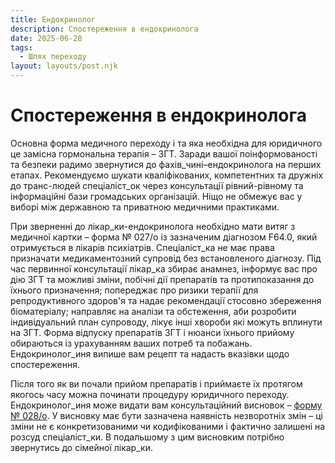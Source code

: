 ```yaml
---
title: Ендокринолог
description: Спостереження в ендокринолога
date: 2025-06-28
tags:
  - Шлях переходу
layout: layouts/post.njk
---
```


# Спостереження в ендокринолога

Основна форма медичного переходу і та яка необхідна для юридичного це замісна гормональна терапія – ЗГТ. Заради вашої поінформованості та безпеки радимо звернутися до фахів_чині–ендокринолога на перших етапах. Рекомендуємо шукати кваліфікованих, компетентних та дружніх до транс-людей спеціаліст_ок через консультації рівний-рівному та інформаційні бази громадських організацій. Ніщо не обмежує вас у виборі між державною та приватною медичними практиками.

При зверненні до лікар_ки-ендокринолога необхідно мати витяг з медичної картки – форма № 027/о із зазначеним діагнозом F64.0, який отримується в лікарів психіатрів. Спеціаліст_ка не має права призначати медикаментозний супровід без встановленого діагнозу. Під час первинної консультації лікар_ка збирає анамнез, інформує вас про дію ЗГТ та можливі зміни, побічні дії препаратів та протипоказання до їхнього призначення; попереджає про ризики терапії для репродуктивного здоров'я та надає рекомендації стосовно збереження біоматеріалу; направляє на аналізи та обстеження, аби розробити індивідуальний план супроводу, лікує інші хвороби які можуть вплинути на ЗГТ. Форма відпуску препаратів ЗГТ і нюанси їхнього прийому обираються із урахуванням ваших потреб та побажань. Ендокринолог_иня випише вам рецепт та надасть вказівки щодо спостереження.

Після того як ви почали прийом препаратів і приймаєте їх протягом якогось часу можна починати процедуру юридичного переходу. Ендокринолог_иня може видати вам консультаційний висновок – [форму № 028/о](https://zakon.rada.gov.ua/laws/show/z0683-12#Text). У висновку має бути зазначена наявність незворотніх змін – ці зміни не є конкретизованими чи кодифікованими і фактично залишені на розсуд спеціаліст_ки. В подальшому з цим висновким потрібно звернутись до сімейної лікар_ки.
